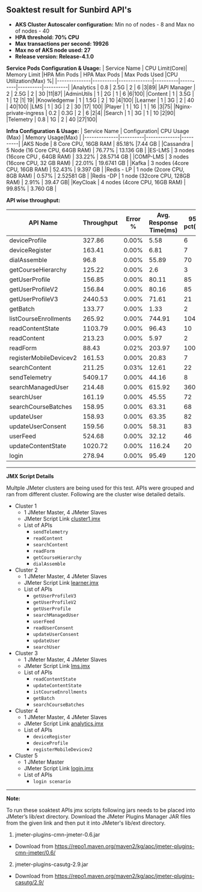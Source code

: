 ## Soaktest result for Sunbird API's

- **AKS Cluster Autoscaler configuration:** Min no of nodes - 8 and Max no of nodes - 40 
- **HPA threshold: 70% CPU**
- **Max transactions per second: 19926**
- **Max no of AKS node used: 27**
- **Release version: Release-4.1.0**

**Service Pods Configuration & Usage:**
| Service Name | CPU Limit(Core)| Memory Limit |HPA Min Pods | HPA Max Pods | Max Pods Used |CPU Utilization(Max) %|
|--------------|----------|--------------|----------|----------|----------|----------|
|Analytics     |  0.8     |    2.5G      |   2      |     6     |3|89|
|API Manager   |    2     |   2.5G        |   2      |     30    |11|87|
|AdminUtils    |    1     |     2G        |   1      |     6     |6|100|
|Content       |   1      |   3.5G        |   1     |     12     |1| 19|
|Knowledgemw   |   1      |   1.5G        |   2      |     10     |4|100|
|Learner       |   1      |     3G        |    2    |     40     | 40|100|
|LMS           |   1      |     3G        |    2    |     30     |17| 100|
|Player        |    1     |     1G        |    1     |    16     |3|75|
|Nginx-private-ingress    |    0.2 |   0.3G  |   2   |     6     |2|4|
|Search        |   1      |   3G          |    1     |    10     |2|90|
|Telemetry     |   0.8    |   1G          |     2    |    40     |27|100|


**Infra Configuration & Usage:**
| Service Name | Configuration| CPU Usage (Max) | Memory Usage(Max) |
|--------------|----------|--------------|----------|
|AKS Node      | 8 Core CPU, 16GB  RAM         |    85.18%  |7.44 GB     |
|Cassandra    | 5 Node (16 Core CPU, 64GB RAM) |    76.77%  | 13.136 GB  |
|ES-LMS       | 3 nodes (16core CPU , 64GB RAM) |   33.22%   | 28.5714 GB |
|COMP-LMS     | 3 nodes (16core CPU, 32 GB RAM) |    22.01%  |   19.6741 GB |
|Kafka        | 3 nodes (4core CPU, 16GB RAM)  |    52.43%  | 9.397 GB  |
|Redis - LP   | 1 node (2core CPU, 8GB RAM)     |    0.57%   |   2.52581 GB |
|Redis -DP    | 1 node (32core CPU, 128GB RAM)  |    2.91%   |    39.47 GB|
|KeyCloak     | 4 nodes (4core CPU, 16GB RAM)   |   99.85%    |  3.760 GB  |

**API wise throughput:**

| API Name | Throughput| Error % | Avg. Response Time(ms) |95th pct(ms)| 99th pct(ms)|
|--------------|----------|--------------|----------|----------|-------|
|deviceProfile|	327.86|	0.00%|	5.58	|6|	14|
|deviceRegister|	163.41|	0.00%|	6.81|	7	|16|
|dialAssemble| 96.8| 0.00%| 55.89|70 |91 |
|getCourseHierarchy|125.22 |0.00% | 2.6|3 |12 |
|getUserProfile|	156.85|	0.00%|	80.11|	85|	110|
|getUserProfileV2|	156.84|	0.00%|	80.16|	85|	108.99|
|getUserProfileV3|	2440.53|	0.00%|	71.61|	21|	30|
|getBatch|	133.77|	0.00%|	1.33|	2|	11|
|listCourseEnrollments|	265.92|	0.00%|	744.91|	104|	146|
|readContentState|1103.79|	0.00%	|96.43|	10|	16|
|readContent|	213.23|	0.00%|	5.97|	2|	11|
|readForm	|88.43|	0.02%|	203.97|	100	|4946|
|registerMobileDevicev2|	161.53|	0.00%|	20.83|	7	|17|
|searchContent|	211.25|	0.03%|	12.61|	22|	58|
|sendTelemetry|	5409.17|0.00%|	44.16	|8|	19|
|searchManagedUser|	214.48|	0.00%|	615.92|	360|	503.99|
|searchUser|	161.19|	0.00%	|45.55|	72|	96|
|searchCourseBatches|	158.95|	0.00%|	63.31|	68|	97|
|updateUser|	158.93|	0.00%|	63.35|	82|	107|
|updateUserConsent|	159.56|	0.00%|	58.31|	83|	108|
|userFeed|	524.68|	0.00%|	32.12|	46|	73|
|updateContentState|	1020.72|	0.00%|	116.24|	20|	37|
|login| 278.94| 0.00%| 	95.49|120 |	155 |

----
**JMX Script Details**

Multple JMeter clusters are being used for this test. APIs were grouped and ran from different cluster.
Following are the cluster wise detailed details.

- Cluster 1
  - 1 JMeter Master, 4 JMeter Slaves
  - JMeter Script Link [cluster1.jmx](https://github.com/juthipaul/sunbird-perf-tests/blob/master/sunbird-platform/soaktest/cluster1.jmx)
  - List of APIs
    - ```sendTelemetry```
    - ```readContent```
    - ```searchContent```
    - ```readForm```
    - ```getCourseHierarchy```
    - ```dialAssemble``` 
- Cluster 2
  - 1 JMeter Master, 4 JMeter Slaves
  - JMeter Script Link [learner.jmx](https://github.com/juthipaul/sunbird-perf-tests/blob/master/sunbird-platform/soaktest/learner.jmx)
  - List of APIs
    - ```getUserProfileV3```
    - ```getUserProfileV2``` 
    - ```getUserProfile```
    - ```searchManagedUser```
    - ```userFeed```
    - ```readUserConsent```
    - ```updateUserConsent```
    - ```updateUser```
    - ```searchUser```
- Cluster 3
  - 1 JMeter Master, 4 JMeter Slaves
  - JMeter Script Link [lms.jmx](https://github.com/juthipaul/sunbird-perf-tests/blob/master/sunbird-platform/soaktest/lms.jmx)
  - List of APIs
    - ```readContentState```
    - ```updateContentState```
    - ```istCourseEnrollments```
    - ```getBatch```
    - ```searchCourseBatches```
- Cluster 4
  - 1 JMeter Master, 4 JMeter Slaves
  - JMeter Script Link [analytics.jmx](https://github.com/juthipaul/sunbird-perf-tests/blob/master/sunbird-platform/soaktest/analytics.jmx)
  - List of APIs
    - ```deviceRegister```
    - ```deviceProfile```
    - ```registerMobileDevicev2```
-  Cluster 5
    - 1 JMeter Master
    - JMeter Script Link [login.jmx](https://github.com/juthipaul/sunbird-perf-tests/blob/master/sunbird-platform/soaktest/login.jmx)
    - List of APIs
       - ```login scenario```
____________
**Note:**

To run these soaktest APIs jmx scripts following jars needs to be placed into JMeter’s lib/ext directory. Download the JMeter Plugins Manager JAR files from the given link and then put it into JMeter's lib/ext directory.

1. jmeter-plugins-cmn-jmeter-0.6.jar 
  - Download from https://repo1.maven.org/maven2/kg/apc/jmeter-plugins-cmn-jmeter/0.6/
2. jmeter-plugins-casutg-2.9.jar
  - Download from https://repo1.maven.org/maven2/kg/apc/jmeter-plugins-casutg/2.9/
